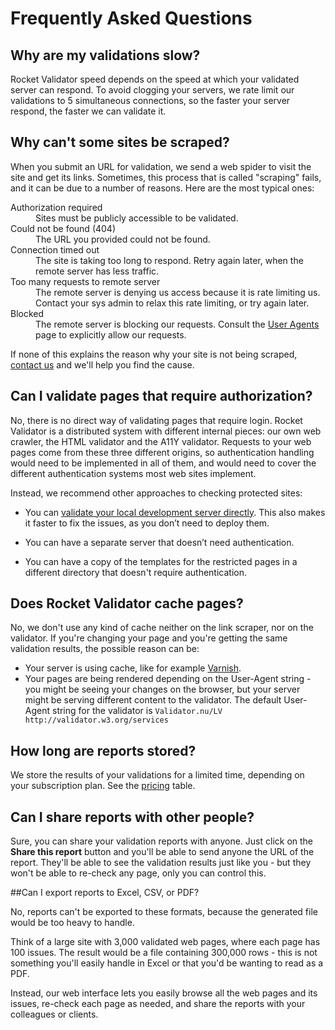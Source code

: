 # Frequently Asked Questions

## Why are my validations slow?

Rocket Validator speed depends on the speed at which your validated server can respond. To avoid clogging your servers, we rate limit our validations to 5 simultaneous connections, so the faster your server respond, the faster we can validate it.

## Why can't some sites be scraped?

When you submit an URL for validation, we send a web spider to visit the site and get its links. Sometimes, this process that is called "scraping" fails, and it can be due to a number of reasons. Here are the most typical ones:

<dl>
  <dt>Authorization required</dt>
  <dd>Sites must be publicly accessible to be validated.</dd>
  <dt>Could not be found (404)</dt>
  <dd>The URL you provided could not be found.</dd>
  <dt>Connection timed out</dt>
  <dd>The site is taking too long to respond. Retry again later, when the remote server has less traffic.</dd>
  <dt>Too many requests to remote server</dt>
  <dd>The remote server is denying us access because it is rate limiting us. Contact your sys admin to relax this rate limiting, or try again later.</dd>
  <dt>Blocked</dt>
  <dd>The remote server is blocking our requests. Consult the <a href="/articles/user-agents">User Agents</a> page to explicitly allow our requests.</dd>
</dl>

<p>If none of this explains the reason why your site is not being scraped, <a href="mailto:support@rocketvalidator.com">contact us</a> and we'll help you find the cause.</p>

## Can I validate pages that require authorization?

No, there is no direct way of validating pages that require login. Rocket Validator is a distributed system with different internal pieces: our own web crawler, the HTML validator and the A11Y validator. Requests to your web pages come from these three different origins, so authentication handling would need to be implemented in all of them, and would need to cover the different authentication systems most web sites implement.

Instead, we recommend other approaches to checking protected sites:

* You can <a href="/articles/how-to-validate-your-local-server">validate your local development server directly</a>. This also makes it faster to fix the issues, as you don’t need to deploy them. 

* You can have a separate server that doesn’t need authentication.

* You can have a copy of the templates for the restricted pages in a different directory that doesn't require authentication.

## Does Rocket Validator cache pages?

No, we don't use any kind of cache neither on the link scraper, nor on the validator. If you're changing your page and you're getting the same validation results, the possible reason can be:

* Your server is using cache, like for example [Varnish](https://varnish-cache.org/).
* Your pages are being rendered depending on the User-Agent string - you might be seeing your changes on the browser, but your server might be serving different content to the validator. The default User-Agent string for the validator is `Validator.nu/LV http://validator.w3.org/services`

## How long are reports stored?

We store the results of your validations for a limited time, depending on your subscription plan. See the [pricing](/pricing) table.

## Can I share reports with other people?

Sure, you can share your validation reports with anyone. Just click on the **Share this report** button and you'll be able to send anyone the URL of the report. They'll be able to see the validation results just like you - but they won't be able to re-check any page, only you can control this.

##Can I export reports to Excel, CSV, or PDF?

No, reports can't be exported to these formats, because the generated file would be too heavy to handle.

Think of a large site with 3,000 validated web pages, where each page has 100 issues. The result would be a file containing 300,000 rows - this is not something you'll easily handle in Excel or that you'd be wanting to read as a PDF.

Instead, our web interface lets you easily browse all the web pages and its issues, re-check each page as needed, and share the reports with your colleagues or clients.
